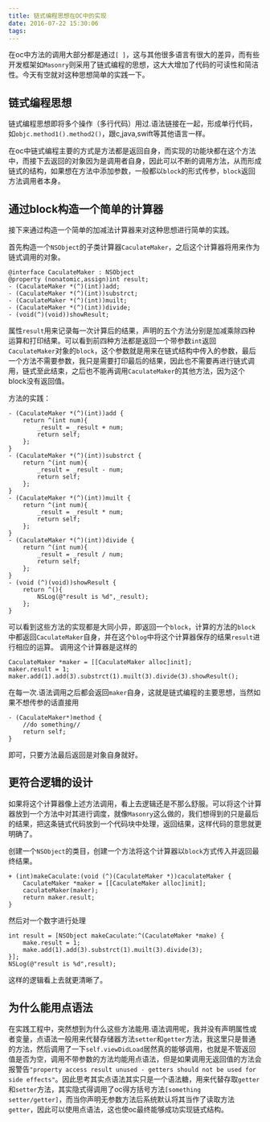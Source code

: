 ```yaml
---
title: 链式编程思想在OC中的实现
date: 2016-07-22 15:30:06
tags:
---
```

在oc中方法的调用大部分都是通过``[ ]``，这与其他很多语言有很大的差异，而有些开发框架如``Masonry``则采用了链式编程的思想，这大大增加了代码的可读性和简洁性。今天有空就对这种思想简单的实践一下。

## 链式编程思想
链式编程思想即将多个操作（多行代码）用过.语法链接在一起，形成单行代码，如``objc.method1().method2()``，跟c,java,swift等其他语言一样。

在oc中链式编程主要的方式是方法都是返回自身，而实现的功能块都在这个方法中，而接下去返回的对象因为是调用者自身，因此可以不断的调用方法，从而形成链式的结构，如果想在方法中添加参数，一般都以``block``的形式传参，``block``返回方法调用者本身。

## 通过block构造一个简单的计算器

接下来通过构造一个简单的加减法计算器来对这种思想进行简单的实践。

首先构造一个``NSObject``的子类计算器``CaculateMaker``，之后这个计算器将用来作为链式调用的对象。

```objc
@interface CaculateMaker : NSObject
@property (nonatomic,assign)int result;
- (CaculateMaker *(^)(int))add;
- (CaculateMaker *(^)(int))substrct;
- (CaculateMaker *(^)(int))muilt;
- (CaculateMaker *(^)(int))divide;
- (void(^)(void))showResult;
```

属性``result``用来记录每一次计算后的结果，声明的五个方法分别是加减乘除四种运算和打印结果。可以看到前四种方法都是返回一个带参数``int``返回``CaculateMaker``对象的``block``，这个参数就是用来在链式结构中传入的参数，最后一个方法不需要参数，我只是需要打印最后的结果，因此也不需要再进行链式调用，链式至此结束，之后也不能再调用``CaculateMaker``的其他方法，因为这个block没有返回值。

方法的实践：
```objc
- (CaculateMaker *(^)(int))add {
    return ^(int num){
        _result = _result + num;
        return self;
    };
}
- (CaculateMaker *(^)(int))substrct {
    return ^(int num){
        _result = _result - num;
        return self;
    };
}
- (CaculateMaker *(^)(int))muilt {
    return ^(int num){
        _result = _result * num;
        return self;
    };
}
- (CaculateMaker *(^)(int))divide {
    return ^(int num){
        _result = _result / num;
        return self;
    };
}
- (void (^)(void))showResult {
    return ^(){        
        NSLog(@"result is %d",_result);
    };
}
```
可以看到这些方法的实现都是大同小异，即返回一个``block``，计算的方法的``block``中都返回``CaculateMaker``自身，并在这个``blog``中将这个计算器保存的结果``result``进行相应的运算。
调用这个计算器是这样的
```objc
CaculateMaker *maker = [[CaculateMaker alloc]init];
maker.result = 1;
maker.add(1).add(3).substrct(1).muilt(3).divide(3).showResult();
```
在每一次.语法调用之后都会返回``maker``自身，这就是链式编程的主要思想，当然如果不想传参的话直接用
```objc
- (CaculateMaker*)method {
    //do something//
    return self;
}
```
即可，只要方法最后返回是对象自身就好。

## 更符合逻辑的设计
如果将这个计算器像上述方法调用，看上去逻辑还是不那么舒服。可以将这个计算器放到一个方法中对其进行调度，就像``Masonry``这么做的，我们想得到的只是最后的结果，把这条链式代码放到一个代码块中处理，返回结果，这样代码的意思就更明确了。

创建一个``NSObject``的类目，创建一个方法将这个计算器以``block``方式传入并返回最终结果。

```objc
+ (int)makeCaculate:(void (^)(CaculateMaker *))caculateMaker {
    CaculateMaker *maker = [[CaculateMaker alloc]init];
    caculateMaker(maker);
    return maker.result;
}
```
然后对一个数字进行处理
```objc
int result = [NSObject makeCaculate:^(CaculateMaker *make) {
    make.result = 1;
    make.add(1).add(3).substrct(1).muilt(3).divide(3);
}];
NSLog(@"result is %d",result);
```
这样的逻辑看上去就更清晰了。

## 为什么能用点语法
在实践工程中，突然想到为什么这些方法能用.语法调用呢，我并没有声明属性或者变量，点语法一般用来代替存储器方法``setter``和``getter``方法，我这里只是普通的方法，然后调用了一下``self.viewDidLoad``居然真的能够调用，也就是不管返回值是否为空，调用不带参数的方法均能用点语法，但是如果调用无返回值的方法会报警告``"property access result unused - getters should not be used for side effects"``。因此思考其实点语法其实只是一个语法糖，用来代替存取``getter``和``setter``方法，其实隐式得调用了oc得方括号方法``[something setter/getter]``，而当你声明无参数方法后系统默认将其当作了读取方法``getter``，因此可以使用点语法，这也使oc最终能够成功实现链式结构。